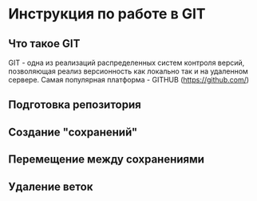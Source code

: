 # Инструкция по работе в GIT
## Что такое GIT
GIT - одна из реализаций распределенных систем контроля версий, позволяющая реализ версионность как локально так и на удаленном сервере. Самая популярная платформа - GITHUB (https://github.com/)
## Подготовка репозитория
## Создание "сохранений"
## Перемещение между сохранениями
## Удаление веток
